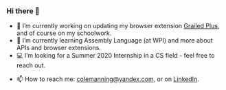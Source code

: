 ### Hi there 👋



- 🔭 I’m currently working on updating my browser extension [Grailed Plus](https://github.com/RVRX/grailed-plus), and of course on my schoolwork.
- 🌱 I’m currently learning Assembly Language (at WPI) and more about APIs and browser extensions.
- 💻 I’m looking for a Summer 2020 Internship in a CS field - feel free to reach out.
<!-- - 🤔 I’m looking for help with ... -->
<!-- 💬 Ask me about ...-->
- 📫 How to reach me: colemanning@yandex.com, or on [LinkedIn](https://www.linkedin.com/in/colemanning/).
